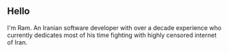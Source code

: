 ## Hello

I'm Ram. An Iranian software developer with over a decade experience who currently dedicates most of his time
fighting with highly censored internet of Iran.

